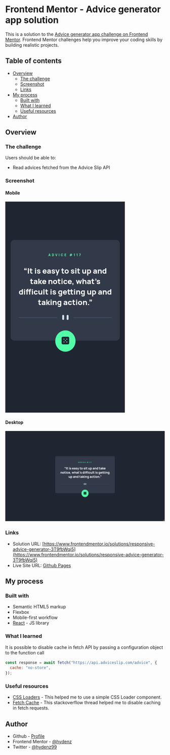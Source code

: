 # Frontend Mentor - Advice generator app solution

This is a solution to the [Advice generator app challenge on Frontend Mentor](https://www.frontendmentor.io/challenges/advice-generator-app-QdUG-13db). Frontend Mentor challenges help you improve your coding skills by building realistic projects.

## Table of contents

- [Overview](#overview)
  - [The challenge](#the-challenge)
  - [Screenshot](#screenshot)
  - [Links](#links)
- [My process](#my-process)
  - [Built with](#built-with)
  - [What I learned](#what-i-learned)
  - [Useful resources](#useful-resources)
- [Author](#author)

## Overview

### The challenge

Users should be able to:

- Read advices fetched from the Advice Slip API

### Screenshot

#### Mobile

![Mobile](./screenshots/mobile.png)

#### Desktop

![Desktop](./screenshots/desktop.png)

### Links

- Solution URL: [https://www.frontendmentor.io/solutions/responsive-advice-generator-3T9fbWqi5](https://www.frontendmentor.io/solutions/responsive-advice-generator-3T9fbWqi5)
- Live Site URL: [Github Pages](https://hydenz.github.io/advice-generator/)

## My process

### Built with

- Semantic HTML5 markup
- Flexbox
- Mobile-first workflow
- [React](https://reactjs.org/) - JS library

### What I learned

It is possible to disable cache in fetch API by passing a configuration object to the function call

```js
const response = await fetch("https://api.adviceslip.com/advice", {
  cache: "no-store",
});
```

### Useful resources

- [CSS Loaders](https://loading.io/css/) - This helped me to use a simple CSS Loader component.
- [Fetch Cache](https://stackoverflow.com/questions/29246444/fetch-how-do-you-make-a-non-cached-request) - This stackoverflow thread helped me to disable caching in fetch requests.

## Author

- Github - [Profile](https://github.com/hydenz)
- Frontend Mentor - [@hydenz](https://www.frontendmentor.io/profile/hydenz)
- Twitter - [@hydenz99](https://twitter.com/hydenz99)
